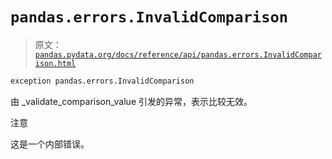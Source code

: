 # `pandas.errors.InvalidComparison`

> 原文：[`pandas.pydata.org/docs/reference/api/pandas.errors.InvalidComparison.html`](https://pandas.pydata.org/docs/reference/api/pandas.errors.InvalidComparison.html)

```py
exception pandas.errors.InvalidComparison
```

由 _validate_comparison_value 引发的异常，表示比较无效。

注意

这是一个内部错误。
